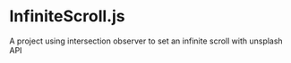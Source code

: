# InfiniteScroll.js
A project using intersection observer to set an infinite scroll with unsplash API
